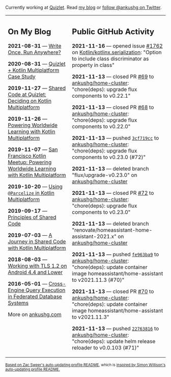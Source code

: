 Currently working at [Quizlet](https://quizlet.com/). Read [my blog](https://ankushg.com/) or [follow @ankushg on Twitter](https://twitter.com/ankushg).

<table><tr><td valign="top" width="40%">

## On My Blog
<!-- blog starts -->
**2021-08-31** — [Write Once, Run Anywhere?](https://ankushg.com/posts/write-once-run-anywhere-increment/)

**2020-08-31** — [Quizlet + Kotlin Multiplatform Case Study](https://ankushg.com/posts/quizlet-kotlin-multiplatform-case-study/)

**2019-11-27** — [Shared Code at Quizlet: Deciding on Kotlin Multiplatform](https://ankushg.com/posts/shared-code-kotlin-multiplatform/)

**2019-11-26** — [Powering Worldwide Learning with Kotlin Multiplatform](https://ankushg.com/speaking/droidcon-sf-2019)

**2019-11-07** — [San Francisco Kotlin Meetup: Powering Worldwide Learning with Kotlin Multiplatform](https://ankushg.com/speaking/sf-kotlin-meetup-2019)

**2019-10-20** — [Using `@Parcelize` in Kotlin Multiplatform](https://ankushg.com/posts/multiplatform-parcelize/)

**2019-09-17** — [Principles of Shared Code](https://ankushg.com/speaking/denver-startup-week-2019)

**2019-07-03** — [A Journey in Shared Code with Kotlin Multiplatform](https://ankushg.com/speaking/droidcon-berlin-2019)

**2018-08-03** — [Working with TLS 1.2 on Android 4.4 and Lower](https://ankushg.com/posts/tls-1.2-on-android/)

**2016-05-01** — [Cross-Engine Query Execution in Federated Database Systems](https://ankushg.com/projects/thesis)
<!-- blog ends -->
More on [ankushg.com](https://ankushg.com/)
</td><td valign="top" width="60%">

## Public GitHub Activity
<!-- githubActivity starts -->
**2021-11-16** — opened issue [#1762](https://github.com/Kotlin/kotlinx.serialization/issues/1762) on [Kotlin/kotlinx.serialization](https://api.github.com/repos/Kotlin/kotlinx.serialization): "Option to include class discriminator as property in class"

**2021-11-13** — closed PR [#69](https://github.com/ankushg/home-cluster/pull/69) to [ankushg/home-cluster](https://api.github.com/repos/ankushg/home-cluster): "chore(deps): upgrade flux components to v0.22.1"

**2021-11-13** — closed PR [#68](https://github.com/ankushg/home-cluster/pull/68) to [ankushg/home-cluster](https://api.github.com/repos/ankushg/home-cluster): "chore(deps): upgrade flux components to v0.22.0"

**2021-11-13** — pushed [`3cf719cc`](https://github.com/ankushg/home-cluster/commit/3cf719cc07c10dc97195e28be319443cf10a04f5) to [ankushg/home-cluster](https://api.github.com/repos/ankushg/home-cluster): "chore(deps): upgrade flux components to v0.23.0 (#72)"

**2021-11-13** — deleted branch "flux/upgrade-v0.23.0" on [ankushg/home-cluster](https://api.github.com/repos/ankushg/home-cluster)

**2021-11-13** — closed PR [#72](https://github.com/ankushg/home-cluster/pull/72) to [ankushg/home-cluster](https://api.github.com/repos/ankushg/home-cluster): "chore(deps): upgrade flux components to v0.23.0"

**2021-11-13** — deleted branch "renovate/homeassistant-home-assistant-2021.x" on [ankushg/home-cluster](https://api.github.com/repos/ankushg/home-cluster)

**2021-11-13** — pushed [`fe963ba9`](https://github.com/ankushg/home-cluster/commit/fe963ba983a18458d27c98df0524a6dd0ffdfc9a) to [ankushg/home-cluster](https://api.github.com/repos/ankushg/home-cluster): "chore(deps): update container image homeassistant/home-assistant to v2021.11.3 (#70)"

**2021-11-13** — closed PR [#70](https://github.com/ankushg/home-cluster/pull/70) to [ankushg/home-cluster](https://api.github.com/repos/ankushg/home-cluster): "chore(deps): update container image homeassistant/home-assistant to v2021.11.3"

**2021-11-13** — pushed [`22763816`](https://github.com/ankushg/home-cluster/commit/227638166a4a83dbd55fcf2936276c823c1d79a6) to [ankushg/home-cluster](https://api.github.com/repos/ankushg/home-cluster): "chore(deps): update helm release reloader to v0.0.103 (#71)"
<!-- githubActivity ends -->
</td></tr></table>

<sub><a href="https://github.com/ZacSweers/ZacSweers">Based on Zac Sweer's auto-updating profile README</a>, which is <a href="https://simonwillison.net/2020/Jul/10/self-updating-profile-readme/">inspired by Simon Willison's auto-updating profile README.</a></sub>